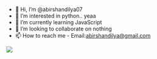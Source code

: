 - 👋 Hi, I’m @abirshandilya07
- 👀 I’m interested in python.. yeaa
- 🌱 I’m currently learning JavaScript
- 💞️ I’m looking to collaborate on nothing
- 📫 How to reach me - Email:abirshandilya@gmail.com
<img src="c:/Users/dream/Downloads/python-programming-language.png">

<!---
abirshandilya07/abirshandilya07 is a ✨ special ✨ repository because its `README.md` (this file) appears on your GitHub profile.
You can click the Preview link to take a look at your changes.
--->
